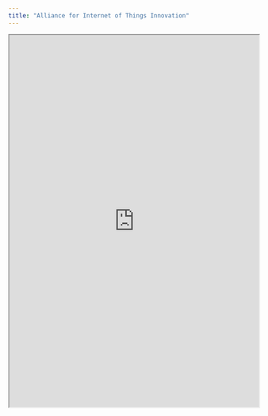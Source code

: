 ```yaml
---
title: "Alliance for Internet of Things Innovation"
---
```



<iframe height="750" width="100%" src="https://ewelton.github.io/ktest/wiki.html#Alliance%20for%20Internet%20of%20Things%20Innovation"></iframe>
